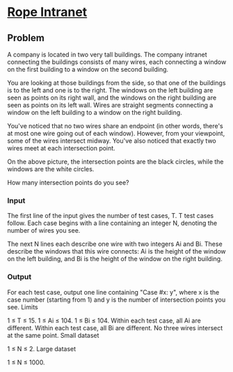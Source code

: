 # [Rope Intranet](http://code.google.com/codejam/contest/619102/dashboard#s=p0)

## Problem

 A company is located in two very tall buildings. The company intranet connecting the buildings consists of many wires, each connecting a window on the first building to a window on the second building.

You are looking at those buildings from the side, so that one of the buildings is to the left and one is to the right. The windows on the left building are seen as points on its right wall, and the windows on the right building are seen as points on its left wall. Wires are straight segments connecting a window on the left building to a window on the right building.

You've noticed that no two wires share an endpoint (in other words, there's at most one wire going out of each window). However, from your viewpoint, some of the wires intersect midway. You've also noticed that exactly two wires meet at each intersection point.

On the above picture, the intersection points are the black circles, while the windows are the white circles.

How many intersection points do you see?


### Input

The first line of the input gives the number of test cases, T. T test cases follow. Each case begins with a line containing an integer N, denoting the number of wires you see.

The next N lines each describe one wire with two integers Ai and Bi. These describe the windows that this wire connects: Ai is the height of the window on the left building, and Bi is the height of the window on the right building. 


### Output

For each test case, output one line containing "Case #x: y", where x is the case number (starting from 1) and y is the number of intersection points you see.
Limits

1 ≤ T ≤ 15.
1 ≤ Ai ≤ 104.
1 ≤ Bi ≤ 104.
Within each test case, all Ai are different.
Within each test case, all Bi are different.
No three wires intersect at the same point.
Small dataset

1 ≤ N ≤ 2.
Large dataset

1 ≤ N ≤ 1000. 